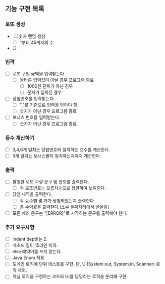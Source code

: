 ## 기능 구현 목록

### 로또 생성
- [ ] 숫자 랜덤 생성
  - [ ] 1부터 45까지의 수
- [ ] 

### 입력
- [ ] 로또 구입 금액을 입력받는다
  - [ ] 올바른 입력값이 아닐 경우 프로그램 종료
    - [ ] 1000원 단위가 아닌 경우  
    - [ ] 문자가 입력된 경우
- [ ] 당첨번호를 입력받는다.
  - [ ] ","를 기준으로 입력을 받아야 함.
  - [ ] 숫자가 아닌 경우 프로그램 종료
- [ ] 보너스 번호를 입력받는다.
  - [ ] 숫자가 아닌 경우 프로그램 종료

### 등수 계산하기
- [ ] 3,4,6개 일치는 당첨번호와 일치하는 갯수를 계산한다.
- [ ] 5개 일치는 보너스볼이 일치하는지까지 계산한다.

### 출력
- [ ] 발행한 로또 수량 문구 및 번호를 출력한다.
  - [ ] 각 로또번호는 오름차순으로 정렬하여 보여준다.
- [ ] 당첨 내역을 출력한다.
  - [ ] 각 등수별 몇 개가 당첨되었는지 출력한다.
  - [ ] 총 수익률을 출력한다.(소수 둘째자리에서 반올림)
- [ ] 모든 에러 문구는 "[ERROR]"로 시작하는 문구를 출력해야 한다. 

### 추가 요구사항
- [ ] indent depth는 2.
- [ ] 메소드 길이 15라인 이하.
- [ ] else 예약어를 쓰지 않는다.
- [ ] Java Enum 적용.
- [ ] 도메인 로직에 단위 테스트를 구현. 단, UI(System.out, System.in, Scanner) 로직 제외.
- [ ] 핵심 로직을 구현하는 코드와 UI를 담당하는 로직을 분리해 구현.
